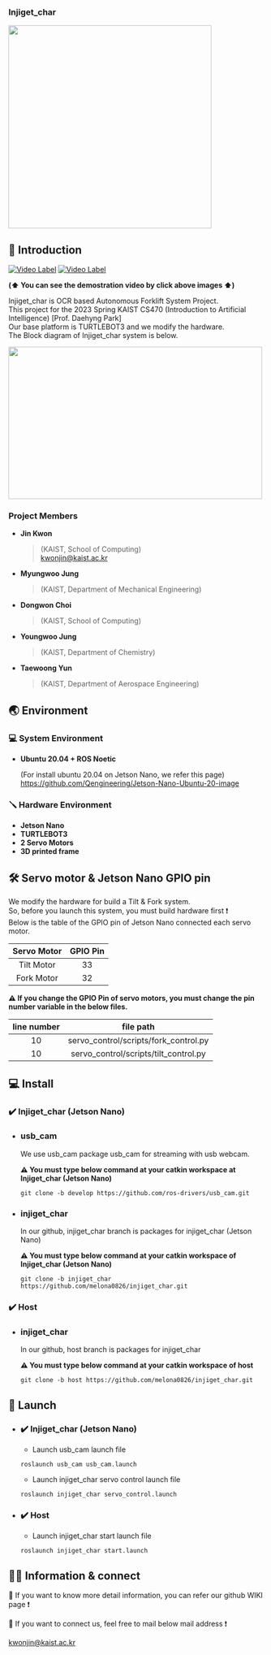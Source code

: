 ### Injiget_char

<img src="https://github.com/melona0826/injiget_char/assets/61529916/7a597e1e-792c-439a-a03b-cddfef6bc43b" width="400" height="400"/>

## 💁 Introduction  

[![Video Label](http://img.youtube.com/vi/AUcnZOFWO9A/1.jpg)](https://youtu.be/AUcnZOFWO9A)   [![Video Label](http://img.youtube.com/vi/OJm6Rzef218/1.jpg)](https://youtu.be/OJm6Rzef218)  

**(⬆️ You can see the demostration video by click above images ⬆️)**

Injiget_char is OCR based Autonomous Forklift System Project.  
This project for the 2023 Spring KAIST CS470 (Introduction to Artificial Intelligence) [Prof. Daehyng Park]  
Our base platform is TURTLEBOT3 and we modify the hardware.  
The Block diagram of Injiget_char system is below.  

<img src="https://github.com/melona0826/injiget_char/assets/61529916/0cd7d0bc-577d-4abb-a0cd-77c397f6570c" width="500" height="300"/>

### Project Members

* **Jin Kwon**
  >(KAIST, School of Computing)  
  >kwonjin@kaist.ac.kr

* **Myungwoo Jung**
  >(KAIST, Department of Mechanical Engineering)
* **Dongwon Choi**
  >(KAIST, School of Computing)
* **Youngwoo Jung**
  >(KAIST, Department of Chemistry)
* **Taewoong Yun**
  >(KAIST, Department of Aerospace Engineering)


## 🌏 Environment

### 💻 System Environment
- **Ubuntu 20.04  + ROS Noetic**  

  (For install ubuntu 20.04 on Jetson Nano, we refer this page)  
  https://github.com/Qengineering/Jetson-Nano-Ubuntu-20-image


### 🪛 Hardware Environment
- **Jetson Nano**
- **TURTLEBOT3**
- **2 Servo Motors**
- **3D printed frame**


## 🛠️ Servo motor & Jetson Nano GPIO pin

We modify the hardware for build a Tilt & Fork system.  
So, before you launch this system, you must build hardware first ❗  
Below is the table of the GPIO pin of Jetson Nano connected each servo motor.  

|Servo Motor|GPIO Pin|
|:----------:|:----------:|
|Tilt Motor|  33  |
|Fork Motor|  32  |  

**⚠️ If you change the GPIO Pin of servo motors, you must change the pin number variable in the below files.**

|line number | file path|
|:----------:|:---------:|
|10 | servo_control/scripts/fork_control.py|
|10 | servo_control/scripts/tilt_control.py| 

## 💻 Install 

### ✔️ Injiget_char (Jetson Nano)
- ### usb_cam  
  We use usb_cam package usb_cam for streaming with usb webcam.
  
  **⚠️ You must type below command at your catkin workspace at Injiget_char (Jetson Nano)**
  ```
  git clone -b develop https://github.com/ros-drivers/usb_cam.git
  ```

- ### injiget_char  
  In our github, injiget_char branch is packages for injiget_char (Jetson Nano)
  
  **⚠️ You must type below command at your catkin workspace of Injiget_char (Jetson Nano)**
  ```
  git clone -b injiget_char https://github.com/melona0826/injiget_char.git
  ```

### ✔️ Host
- ### injiget_char  
  In our github, host branch is packages for injiget_char 
  
  **⚠️ You must type below command at your catkin workspace of host**
  ```
  git clone -b host https://github.com/melona0826/injiget_char.git
  ```

## 🏃 Launch

- ### ✔️ Injiget_char  (Jetson Nano)
  - Launch usb_cam launch file 
  ```
  roslaunch usb_cam usb_cam.launch
  ```
  
  - Launch injiget_char servo control launch file 
  ```
  roslaunch injiget_char servo_control.launch
  ```

- ### ✔️ Host  
  - Launch injiget_char start launch file 
  ```
  roslaunch injiget_char start.launch
  ```

##  👷‍♂️ Information & connect 

💁 If you want to know more detail information, you can refer our github WIKI page ❗

🤙 If you want to connect us, feel free to mail below mail address ❗

  kwonjin@kaist.ac.kr



